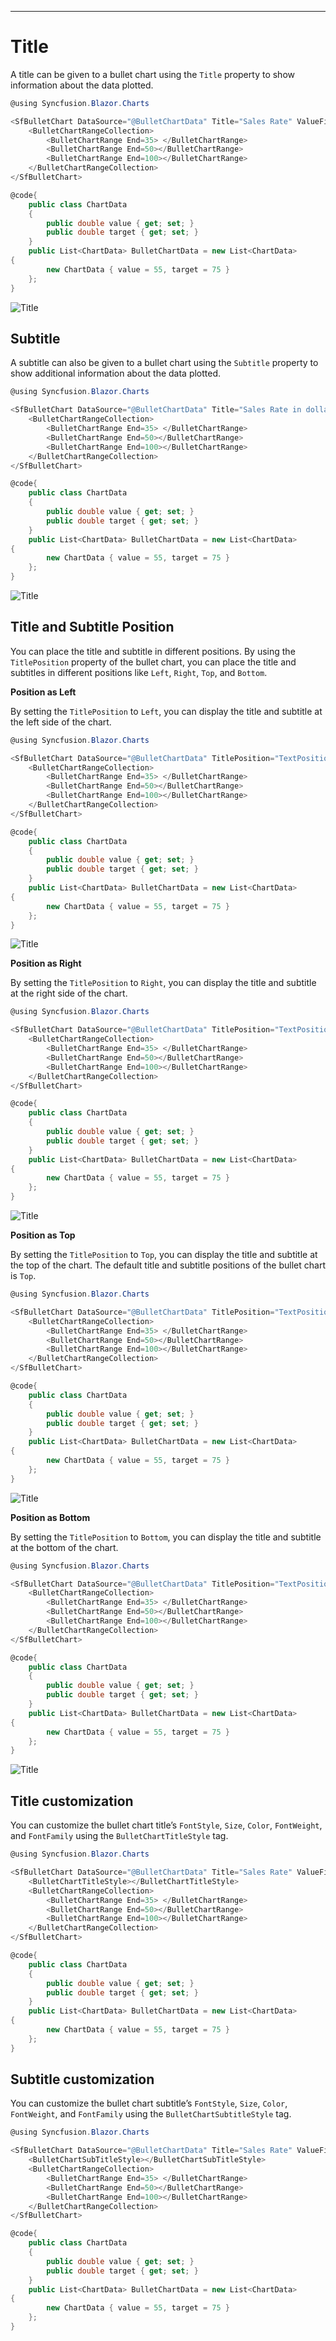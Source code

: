 ---
<!-- markdownlint-disable MD036 -->

# Title

A title can be given to a bullet chart using the `Title` property to show information about the data plotted.

```csharp
@using Syncfusion.Blazor.Charts

<SfBulletChart DataSource="@BulletChartData" Title="Sales Rate" ValueField="value" TargetField="target" Minimum="0" Maximum="100" Interval="20">
    <BulletChartRangeCollection>
        <BulletChartRange End=35> </BulletChartRange>
        <BulletChartRange End=50></BulletChartRange>
        <BulletChartRange End=100></BulletChartRange>
    </BulletChartRangeCollection>
</SfBulletChart>

@code{
    public class ChartData
    {
        public double value { get; set; }
        public double target { get; set; }
    }
    public List<ChartData> BulletChartData = new List<ChartData>
{
        new ChartData { value = 55, target = 75 }
    };
}
```

![Title](images/default-title.png)

## Subtitle

A subtitle can also be given to a bullet chart using the `Subtitle` property to show additional information about the data plotted.

```csharp
@using Syncfusion.Blazor.Charts

<SfBulletChart DataSource="@BulletChartData" Title="Sales Rate in dollars" Subtitle="(in dollars $)" ValueField="value" TargetField="target" Minimum="0" Maximum="100" Interval="20">
    <BulletChartRangeCollection>
        <BulletChartRange End=35> </BulletChartRange>
        <BulletChartRange End=50></BulletChartRange>
        <BulletChartRange End=100></BulletChartRange>
    </BulletChartRangeCollection>
</SfBulletChart>

@code{
    public class ChartData
    {
        public double value { get; set; }
        public double target { get; set; }
    }
    public List<ChartData> BulletChartData = new List<ChartData>
{
        new ChartData { value = 55, target = 75 }
    };
}
```

![Title](images/sub-title.png)

## Title and Subtitle Position

You can place the title and subtitle in different positions. By using the `TitlePosition` property of the bullet chart, you can place the title and subtitles in different positions like `Left`, `Right`, `Top`, and `Bottom`.

**Position as Left**

By setting the `TitlePosition` to `Left`, you can display the title and subtitle at the left side of the chart.

```csharp
@using Syncfusion.Blazor.Charts

<SfBulletChart DataSource="@BulletChartData" TitlePosition="TextPosition.Left" Title="Sales Rate in dollars" Subtitle="(in dollars $)" ValueField="value" TargetField="target" Minimum="0" Maximum="100" Interval="20">
    <BulletChartRangeCollection>
        <BulletChartRange End=35> </BulletChartRange>
        <BulletChartRange End=50></BulletChartRange>
        <BulletChartRange End=100></BulletChartRange>
    </BulletChartRangeCollection>
</SfBulletChart>

@code{
    public class ChartData
    {
        public double value { get; set; }
        public double target { get; set; }
    }
    public List<ChartData> BulletChartData = new List<ChartData>
{
        new ChartData { value = 55, target = 75 }
    };
}
```

![Title](images/title-left.png)

**Position as Right**

By setting the `TitlePosition` to `Right`, you can display the title and subtitle at the right side of the chart.

```csharp
@using Syncfusion.Blazor.Charts

<SfBulletChart DataSource="@BulletChartData" TitlePosition="TextPosition.Right" Title="Sales Rate in dollars" Subtitle="(in dollars $)" ValueField="value" TargetField="target" Minimum="0" Maximum="100" Interval="20">
    <BulletChartRangeCollection>
        <BulletChartRange End=35> </BulletChartRange>
        <BulletChartRange End=50></BulletChartRange>
        <BulletChartRange End=100></BulletChartRange>
    </BulletChartRangeCollection>
</SfBulletChart>

@code{
    public class ChartData
    {
        public double value { get; set; }
        public double target { get; set; }
    }
    public List<ChartData> BulletChartData = new List<ChartData>
{
        new ChartData { value = 55, target = 75 }
    };
}
```

![Title](images/title-right.png)

**Position as Top**

By setting the `TitlePosition` to `Top`, you can display the title and subtitle at the top of the chart. The default title and subtitle positions of the bullet chart is `Top`.

```csharp
@using Syncfusion.Blazor.Charts

<SfBulletChart DataSource="@BulletChartData" TitlePosition="TextPosition.Top" Title="Sales Rate in dollars" Subtitle="(in dollars $)" ValueField="value" TargetField="target" Minimum="0" Maximum="100" Interval="20">
    <BulletChartRangeCollection>
        <BulletChartRange End=35> </BulletChartRange>
        <BulletChartRange End=50></BulletChartRange>
        <BulletChartRange End=100></BulletChartRange>
    </BulletChartRangeCollection>
</SfBulletChart>

@code{
    public class ChartData
    {
        public double value { get; set; }
        public double target { get; set; }
    }
    public List<ChartData> BulletChartData = new List<ChartData>
{
        new ChartData { value = 55, target = 75 }
    };
}
```

![Title](images/title-top.png)

**Position as Bottom**

By setting the `TitlePosition` to `Bottom`, you can display the title and subtitle at the bottom of the chart.

```csharp
@using Syncfusion.Blazor.Charts

<SfBulletChart DataSource="@BulletChartData" TitlePosition="TextPosition.Bottom" Title="Sales Rate in dollars" Subtitle="(in dollars $)" ValueField="value" TargetField="target" Minimum="0" Maximum="100" Interval="20">
    <BulletChartRangeCollection>
        <BulletChartRange End=35> </BulletChartRange>
        <BulletChartRange End=50></BulletChartRange>
        <BulletChartRange End=100></BulletChartRange>
    </BulletChartRangeCollection>
</SfBulletChart>

@code{
    public class ChartData
    {
        public double value { get; set; }
        public double target { get; set; }
    }
    public List<ChartData> BulletChartData = new List<ChartData>
{
        new ChartData { value = 55, target = 75 }
    };
}
```

![Title](images/title-bottom.png)

## Title customization

You can customize the bullet chart title’s `FontStyle`, `Size`, `Color`, `FontWeight`, and `FontFamily` using the `BulletChartTitleStyle` tag.

```csharp
@using Syncfusion.Blazor.Charts

<SfBulletChart DataSource="@BulletChartData" Title="Sales Rate" ValueField="value" TargetField="target" Minimum="0" Maximum="100" Interval="20">
    <BulletChartTitleStyle></BulletChartTitleStyle>
    <BulletChartRangeCollection>
        <BulletChartRange End=35> </BulletChartRange>
        <BulletChartRange End=50></BulletChartRange>
        <BulletChartRange End=100></BulletChartRange>
    </BulletChartRangeCollection>
</SfBulletChart>

@code{
    public class ChartData
    {
        public double value { get; set; }
        public double target { get; set; }
    }
    public List<ChartData> BulletChartData = new List<ChartData>
{
        new ChartData { value = 55, target = 75 }
    };
}
```

## Subtitle customization

You can customize the bullet chart subtitle’s `FontStyle`, `Size`, `Color`, `FontWeight`, and `FontFamily` using the `BulletChartSubtitleStyle` tag.

```csharp
@using Syncfusion.Blazor.Charts

<SfBulletChart DataSource="@BulletChartData" Title="Sales Rate" ValueField="value" TargetField="target" Minimum="0" Maximum="100" Interval="20">
    <BulletChartSubTitleStyle></BulletChartSubTitleStyle>
    <BulletChartRangeCollection>
        <BulletChartRange End=35> </BulletChartRange>
        <BulletChartRange End=50></BulletChartRange>
        <BulletChartRange End=100></BulletChartRange>
    </BulletChartRangeCollection>
</SfBulletChart>

@code{
    public class ChartData
    {
        public double value { get; set; }
        public double target { get; set; }
    }
    public List<ChartData> BulletChartData = new List<ChartData>
{
        new ChartData { value = 55, target = 75 }
    };
}
```